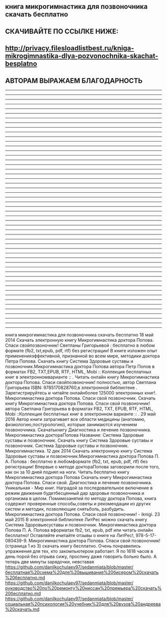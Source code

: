 книга микрогимнастика для позвоночника скачать бесплатно
--------------------------------------------------
СКАЧИВАЙТЕ ПО ССЫЛКЕ НИЖЕ:
--------------------------------------------------
http://privacy.filesloadlistbest.ru/kniga-mikrogimnastika-dlya-pozvonochnika-skachat-besplatno
--------------------------------------------------
АВТОРАМ ВЫРАЖАЕМ БЛАГОДАРНОСТЬ
--------------------------------------------------
--------------------------------------------------
--------------------------------------------------
--------------------------------------------------
--------------------------------------------------
--------------------------------------------------
--------------------------------------------------
--------------------------------------------------
--------------------------------------------------
--------------------------------------------------
--------------------------------------------------
--------------------------------------------------
--------------------------------------------------
--------------------------------------------------
--------------------------------------------------
--------------------------------------------------
--------------------------------------------------
--------------------------------------------------
--------------------------------------------------
--------------------------------------------------
--------------------------------------------------
--------------------------------------------------
--------------------------------------------------
--------------------------------------------------
--------------------------------------------------
--------------------------------------------------
--------------------------------------------------
--------------------------------------------------
--------------------------------------------------
--------------------------------------------------
--------------------------------------------------
--------------------------------------------------
--------------------------------------------------
--------------------------------------------------
--------------------------------------------------
--------------------------------------------------
--------------------------------------------------
--------------------------------------------------
--------------------------------------------------
--------------------------------------------------
--------------------------------------------------
--------------------------------------------------
--------------------------------------------------
--------------------------------------------------
--------------------------------------------------
--------------------------------------------------
--------------------------------------------------
--------------------------------------------------
--------------------------------------------------
--------------------------------------------------
--------------------------------------------------
--------------------------------------------------
--------------------------------------------------
книга микрогимнастика для позвоночника скачать бесплатно 18 май 2014  Скачать электронную книгу Микрогимнастика доктора Попова. Спаси свойпозвоночник! Светланы Григорьевой : бесплатно в любом формате (fb2, txt,epub, pdf, rtf) без регистрации! В книге изложен опыт примененияэффективной, признанной во всем мире, методики доктора Петра Попова. Скачать книгу Система Здоровые суставы и позвоночник.Микрогимнастика доктора Попова автора Петр Попов в форматах FB2, TXT,EPUB, RTF, HTML, Mobi :: Коллекция бесплатных книг в электронномварианте :: . Читать онлайн книгу Микрогимнастика доктора Попова. Спаси свойпозвоночник! полностью, автор Светлана Григорьева ISBN: 9785170828760,в электронной библиотеке . Зарегистрируйтесь и читайте онлайнболее 125000 электронных книг!. Микрогимнастика доктора Попова. Спаси свой позвоночник. Скачать книгу Микрогимнастика доктора Попова. Спаси свой позвоночник!автора Светлана Григорьева в форматах FB2, TXT, EPUB, RTF, HTML, Mobi ::Коллекция бесплатных книг в электронном варианте :: . 29 май 2016  Автор книги затрагивает все области медицины (анатомию, физиологию,постурологию), которые занимаются изучением позвоночника.  Скачатькнигу Диагностика и лечение позвоночника.  Микрогимнастика доктораПопова Название: Система Здоровые суставы и позвоночник. Скачать книгу Система Здоровые суставы и позвоночник. Система Здоровые суставы и позвоночник. Микрогимнастика. 12 дек 2014  Скачать электронную книгу Система Здоровые суставы и позвоночник.Микрогимнастика доктора Попова П. А. Попова : бесплатно в любомформате (fb2, txt, epub, pdf, rtf) без регистрации! Впервые о методе доктораПопова заговорили после того, как он за 10 дней поднял на ноги. Читать бесплатно книгу Микрогимнастика доктора Попова
Скачать книгу Микрогимнастика доктора Попова. Спаси свой. Диагностика и лечение позвоночника. Уникальная  - Мир книг. Наградой за последовательное включение в режим движения будетбесценный дар  здоровье позвоночника и организма в целом. Помимозанятий по методу доктора Попова, книга содержит проверенные способы,советы и рекомендации из других систем и методик, позволяющие снятьболь, разбудить. Микрогимнастика доктора Попова. Спаси свой позвоночник! - iknigi. 23 май 2015  В электронной библиотеке ЛитРес можно скачать книгу Система Здоровыесуставы и позвоночник. Микрогимнастика доктора Попова П. А. Попова вформатах fb2, txt, epub, pdf или читать онлайн бесплатно! Оставляйте ичитайте отзывы о книге на ЛитРес!, 978-5-17-080439-9. Микрогимнастика доктора Попова. Спаси свой позвоночник! (страница 1 из 3) скачать книгу бесплатно. Очень понравились упражнения для тех, кто закомпьютером работает. Я по 1618 часов в день порой без отрыва сижу, проспину даже говорить больно было. А теперь две минуты зарядочки, невставая
https://github.com/danilkochulaev97/sedanmiata/blob/master/бесплатная%20схема%20для%20вышивания%20бисером%20скачать%20бесплатно.md
https://github.com/danilkochulaev97/sedanmiata/blob/master/руководство%20по%20ремонту%20ниссан%20премьера%20скачать%20бесплатно.md
https://github.com/danilkochulaev97/sedanmiata/blob/master/социальная%20психология%20учебник%20для%20вузов%20андреева%20скачать.md